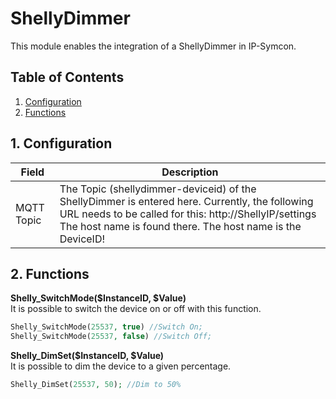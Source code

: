 # ShellyDimmer
   This module enables the integration of a ShellyDimmer in IP-Symcon.
     
   ## Table of Contents
   1. [Configuration](#1-configuration)
   2. [Functions](#2-functions)
   
   ## 1. Configuration
   
   Field        | Description
   ------------ | -------------
   MQTT Topic   | The Topic (shellydimmer-deviceid) of the ShellyDimmer is entered here. Currently, the following URL needs to be called for this: http://ShellyIP/settings The host name is found there. The host name is the DeviceID!
   
   ## 2. Functions
   
   **Shelly_SwitchMode($InstanceID, $Value)**\
   It is possible to switch the device on or off with this function.
   ```php
   Shelly_SwitchMode(25537, true) //Switch On;
   Shelly_SwitchMode(25537, false) //Switch Off;
   ```

   **Shelly_DimSet($InstanceID, $Value)**\
   It is possible to dim the device to a given percentage.
   ```php
   Shelly_DimSet(25537, 50); //Dim to 50%